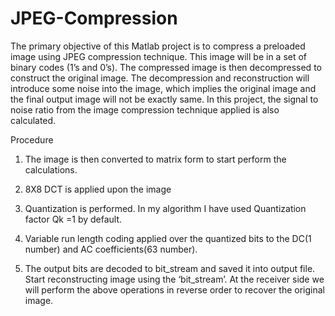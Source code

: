 # JPEG-Compression
The primary objective of this Matlab project is to compress a preloaded image using JPEG compression technique. This image will be in a set of binary codes (1’s and 0’s). The compressed image is then decompressed to construct the original image. The decompression and reconstruction will introduce some noise into the image, which implies the original image and the final output image will not be exactly same. In this project, the signal to noise ratio from the image compression technique applied is also calculated.

Procedure

1.	The image is then converted to matrix form to start perform the calculations. 

2.	8X8 DCT is applied upon the image 
 
3.	Quantization is performed. In my algorithm I have used Quantization factor Qk =1 by default. 


4.	Variable run length coding applied over the quantized bits to the DC(1 number) and AC coefficients(63 number). 

5.	The output bits are decoded to bit_stream and saved it into output file.  Start reconstructing image using the ‘bit_stream’. At the receiver side we will perform the above operations in reverse order to recover the original image. 
